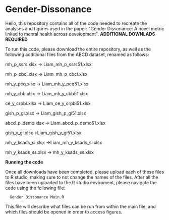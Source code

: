 # Gender-Dissonance
Hello, this repository contains all of the code needed to recreate the analyses and figures used in the paper: "Gender Dissonance: A novel metric linked to mental health across development". 
**ADDITIONAL DOWNLADS REQUIRED**

To run this code, please download the entire repository, as well as the following additional files from the ABCD dataset, renamed as follows: 

mh_p_ssrs.xlsx -> Liam_mh_p_ssrs51.xlsx 

mh_p_cbcl.xlsx -> Liam_mh_p_cbcl.xlsx

mh_y_peq.xlsx -> Liam_mh_y_peq51.xlsx 

mh_y_cbb.xlsx -> Liam_mh_y_cbb51.xlsx

ce_y_crpbi.xlsx -> Liam_ce_y_crpbi51.xlsx

gish_p_gi.xlsx -> Liam_gish_p_gi51.xlsx

abcd_p_demo.xlsx -> Liam_abcd_p_demo51.xlsx

gish_y_gi.xlsx->Liam_gish_y_gi51.xlsx

mh_y_ksads_si.xlsx ->Liam_mh_y_ksads_si.xlsx

mh_y_ksads_ss.xlsx -> mh_y_ksads_ss.xlsx

**Running the code**

Once all downloads have been completed, please upload each of these files to R studio, making sure to not change the names of the files.
After all the files have been uploaded to the R studio enviroment, please navigate the code using the following file:
  
      Gender Dissonance Main.R

This file will describe what files can be run from within the main file, and which files should be opened in order to access figures. 
